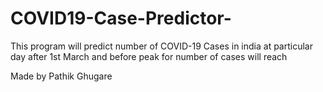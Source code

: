 # COVID19-Case-Predictor-
This program will predict number of COVID-19 Cases in india at particular day after 1st March and before peak for number of cases will reach 

Made by Pathik Ghugare
